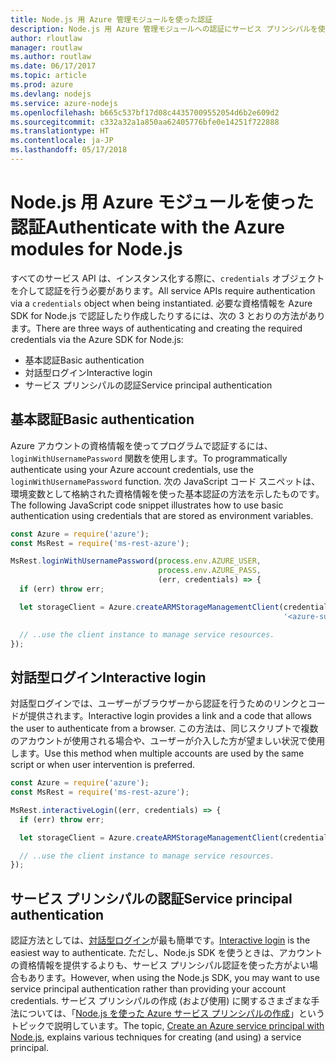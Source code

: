 ```yaml
---
title: Node.js 用 Azure 管理モジュールを使った認証
description: Node.js 用 Azure 管理モジュールへの認証にサービス プリンシパルを使う方法について説明します。
author: rloutlaw
manager: routlaw
ms.author: routlaw
ms.date: 06/17/2017
ms.topic: article
ms.prod: azure
ms.devlang: nodejs
ms.service: azure-nodejs
ms.openlocfilehash: b665c537bf17d08c44357009552054d6b2e609d2
ms.sourcegitcommit: c332a32a1a850aa62405776bfe0e14251f722888
ms.translationtype: HT
ms.contentlocale: ja-JP
ms.lasthandoff: 05/17/2018
---
```

# <a name="authenticate-with-the-azure-modules-for-nodejs"></a><span data-ttu-id="5a10f-103">Node.js 用 Azure モジュールを使った認証</span><span class="sxs-lookup"><span data-stu-id="5a10f-103">Authenticate with the Azure modules for Node.js</span></span> 

<span data-ttu-id="5a10f-104">すべてのサービス API は、インスタンス化する際に、`credentials` オブジェクトを介して認証を行う必要があります。</span><span class="sxs-lookup"><span data-stu-id="5a10f-104">All service APIs require authentication via a `credentials` object when being instantiated.</span></span> <span data-ttu-id="5a10f-105">必要な資格情報を Azure SDK for Node.js で認証したり作成したりするには、次の 3 とおりの方法があります。</span><span class="sxs-lookup"><span data-stu-id="5a10f-105">There are three ways of authenticating and creating the required credentials via the Azure SDK for Node.js:</span></span> 

- <span data-ttu-id="5a10f-106">基本認証</span><span class="sxs-lookup"><span data-stu-id="5a10f-106">Basic authentication</span></span>
- <span data-ttu-id="5a10f-107">対話型ログイン</span><span class="sxs-lookup"><span data-stu-id="5a10f-107">Interactive login</span></span>
- <span data-ttu-id="5a10f-108">サービス プリンシパルの認証</span><span class="sxs-lookup"><span data-stu-id="5a10f-108">Service principal authentication</span></span>

## <a name="basic-authentication"></a><span data-ttu-id="5a10f-109">基本認証</span><span class="sxs-lookup"><span data-stu-id="5a10f-109">Basic authentication</span></span>

<span data-ttu-id="5a10f-110">Azure アカウントの資格情報を使ってプログラムで認証するには、`loginWithUsernamePassword` 関数を使用します。</span><span class="sxs-lookup"><span data-stu-id="5a10f-110">To programmatically authenticate using your Azure account credentials, use the `loginWithUsernamePassword` function.</span></span> <span data-ttu-id="5a10f-111">次の JavaScript コード スニペットは、環境変数として格納された資格情報を使った基本認証の方法を示したものです。</span><span class="sxs-lookup"><span data-stu-id="5a10f-111">The following JavaScript code snippet illustrates how to use basic authentication using credentials that are stored as environment variables.</span></span> 

```javascript
const Azure = require('azure');
const MsRest = require('ms-rest-azure');

MsRest.loginWithUsernamePassword(process.env.AZURE_USER, 
                                 process.env.AZURE_PASS, 
                                 (err, credentials) => {
  if (err) throw err;

  let storageClient = Azure.createARMStorageManagementClient(credentials, 
                                                             '<azure-subscription-id>');

  // ..use the client instance to manage service resources.
});
```

## <a name="interactive-login"></a><span data-ttu-id="5a10f-112">対話型ログイン</span><span class="sxs-lookup"><span data-stu-id="5a10f-112">Interactive login</span></span>

<span data-ttu-id="5a10f-113">対話型ログインでは、ユーザーがブラウザーから認証を行うためのリンクとコードが提供されます。</span><span class="sxs-lookup"><span data-stu-id="5a10f-113">Interactive login provides a link and a code that allows the user to authenticate from a browser.</span></span> <span data-ttu-id="5a10f-114">この方法は、同じスクリプトで複数のアカウントが使用される場合や、ユーザーが介入した方が望ましい状況で使用します。</span><span class="sxs-lookup"><span data-stu-id="5a10f-114">Use this method when multiple accounts are used by the same script or when user intervention is preferred.</span></span>

```javascript
const Azure = require('azure');
const MsRest = require('ms-rest-azure');

MsRest.interactiveLogin((err, credentials) => {
  if (err) throw err;

  let storageClient = Azure.createARMStorageManagementClient(credentials, '<azure-subscription-id>');

  // ..use the client instance to manage service resources.
});
```

## <a name="service-principal-authentication"></a><span data-ttu-id="5a10f-115">サービス プリンシパルの認証</span><span class="sxs-lookup"><span data-stu-id="5a10f-115">Service principal authentication</span></span>

<span data-ttu-id="5a10f-116">認証方法としては、[対話型ログイン](#interactive-login)が最も簡単です。</span><span class="sxs-lookup"><span data-stu-id="5a10f-116">[Interactive login](#interactive-login) is the easiest way to authenticate.</span></span> <span data-ttu-id="5a10f-117">ただし、Node.js SDK を使うときは、アカウントの資格情報を提供するよりも、サービス プリンシパル認証を使った方がよい場合もあります。</span><span class="sxs-lookup"><span data-stu-id="5a10f-117">However, when using the Node.js SDK, you may want to use service principal authentication rather than providing your account credentials.</span></span> <span data-ttu-id="5a10f-118">サービス プリンシパルの作成 (および使用) に関するさまざまな手法については、「[Node.js を使った Azure サービス プリンシパルの作成](./node-sdk-azure-authenticate-principal.md)」というトピックで説明しています。</span><span class="sxs-lookup"><span data-stu-id="5a10f-118">The topic, [Create an Azure service principal with Node.js](./node-sdk-azure-authenticate-principal.md), explains various techniques for creating (and using) a service principal.</span></span> 